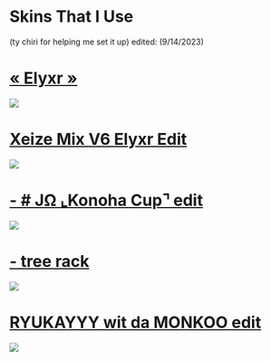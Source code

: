 # Skins That I Use
(ty chiri for helping me set it up)
edited: (9/14/2023)

# [« Elyxr »](https://drive.google.com/file/d/1w21S2bgZHkefuztVArklKavMBnzCfTq-/view?usp=sharing)
![](https://i.imgur.com/PCx7nmX.png)

# [Xeize Mix V6 Elyxr Edit](https://www.mediafire.com/file/zpn3ijs7x2865vw/Xeize_Mix_V6.osk/file)
![](https://i.imgur.com/mkwbIbB.png)

# [- # JΩ ⌞Konoha Cup⌝ edit](https://www.mediafire.com/file/anuvwqit9mn5g4c/-_%2523_J%25CE%25A9_%25E2%258C%259EKonoha_Cup%25E2%258C%259D_edit.osk/file)
![](https://i.imgur.com/tt2EQfj.png)

# [- tree rack](https://www.mediafire.com/file/o9fyhu2sd140i8q/-_tree_rack.osk/file)
![](https://i.imgur.com/npPlePy.png)

# [RYUKAYYY wit da MONKOO edit](https://www.mediafire.com/file/eguhsffrh73e65g/RYUKAYYY_MONKOO_edit.osk/file)
![](https://i.imgur.com/hyRseM9.png)
